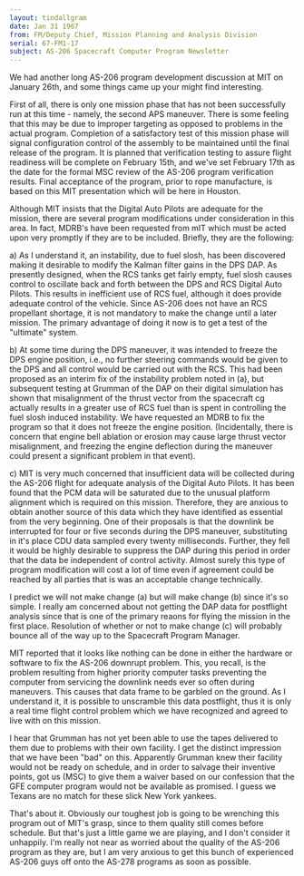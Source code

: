 ```yaml
---
layout: tindallgram
date: Jan 31 1967
from: FM/Deputy Chief, Mission Planning and Analysis Division
serial: 67-FM1-17
subject: AS-206 Spacecraft Computer Program Newsletter
---
```

We had another long AS-206 program development discussion at MIT on 
January 26th, and some things came up your might find interesting. 

First of all, there is only one mission phase that has not been successfully 
run at this time - namely, the second APS maneuver. There 
is some feeling that this may be due to improper targeting as opposed 
to problems in the actual program. Completion of a satisfactory test 
of this mission phase will signal configuration control of the assembly 
to be maintained until the final release of the program. It is 
planned that verification testing to assure flight readiness will be 
complete on February 15th, and we've set February 17th as the date for 
the formal MSC review of the AS-206 program verification results. Final 
acceptance of the program, prior to rope manufacture, is based on this 
MIT presentation which will be here in Houston.

Although MIT insists that the Digital Auto Pilots are adequate for the 
mission, there are several program modifications under consideration 
in this area. In fact, MDRB's have been requested from mIT which must 
be acted upon very promptly if they are to be included. Briefly, they 
are the following:

  a) As I understand it, an instability, due to fuel slosh, has 
  been discovered making it desirable to modify the Kalman filter gains 
  in the DPS DAP. As presently designed, when the RCS tanks get fairly 
  empty, fuel slosh causes control to oscillate back and forth between the 
  DPS and RCS Digital Auto Pilots. This results in inefficient use of RCS 
  fuel, although it does provide adequate control of the vehicle. Since 
  AS-206 does not have an RCS propellant shortage, it is not mandatory to 
  make the change until a later mission. The primary advantage of doing 
  it now is to get a test of the "ultimate" system.
  
  b) At some time during the DPS maneuver, it was intended to freeze 
  the DPS engine position, i.e., no further steering commands would be 
  given to the DPS and all control would be carried out with the RCS. This 
  had been proposed as an interim fix of the instability problem noted in 
  (a), but subsequent testing at Grumman of the DAP on their digital simulation 
  has shown that misalignment of the thrust vector from the spacecraft 
  cg actually results in a greater use of RCS fuel than is spent in 
  controlling the fuel slosh induced instability. We have requested an 
  MDRB to fix the program so that it does not freeze the engine position. 
  (Incidentally, there is concern that engine bell ablation or erosion 
  may cause large thrust vector misalignment, and freezing the engine 
  deflection during the maneuver could present a significant problem in 
  that event).
  
  c) MIT is very much concerned that insufficient data will be 
  collected during the AS-206 flight for adequate analysis of the Digital 
  Auto Pilots. It has been found that the PCM data will be saturated due 
  to the unusual platform alignment which is required on this mission.
  Therefore, they are anxious to obtain another source of this data which 
  they have identified as essential from the very beginning. One of their 
  proposals is that the downlink be interrupted for four or five seconds 
  during the DPS maneuver, substituting in it's place CDU data sampled 
  every twenty milliseconds. Further, they fell it would be highly desirable 
  to suppress the DAP during this period in order that the data be 
  independent of control activity. Almost surely this type of program 
  modification will cost a lot of time even if agreement could be reached 
  by all parties that is was an acceptable change technically.
  
I predict we will not make change (a) but will make change (b) since 
it's so simple. I really am concerned about not getting the DAP data 
for postflight analysis since that is one of the primary reaons for 
flying the mission in the first place. Resolution of whether or not to 
make change (c) will probably bounce all of the way up to the Spacecraft 
Program Manager.

MIT reported that it looks like nothing can be done in either the hardware 
or software to fix the AS-206 downrupt problem. This, you recall, 
is the problem resulting from higher priority computer tasks preventing 
the computer from servicing the downlink needs ever so often during 
maneuvers. This causes that data frame to be garbled on the ground. As 
I understand it, it is possible to unscramble this data postflight, thus 
it is only a real time flight control problem which we have recognized 
and agreed to live with on this mission.

I hear that Grumman has not yet been able to use the tapes delivered to 
them due to problems with their own facility. I get the distinct impression 
that we have been "bad" on this. Apparently Grumman knew their 
facility would not be ready on schedule, and in order to salvage their 
inventive points, got us (MSC) to give them a waiver based on our confession 
that the GFE computer program would not be available as promised. 
I guess we Texans are no match for these slick New York yankees. 

That's about it. Obviously our toughest job is going to be wrenching 
this program out of MIT's grasp, since to them quality still comes before 
schedule. But that's just a little game we are playing, and I don't 
consider it unhappily. I'm really not near as worried about the quality 
of the AS-206 program as they are, but I am very anxious to get this 
bunch of experienced AS-206 guys off onto the AS-278 programs as soon as 
possible.
